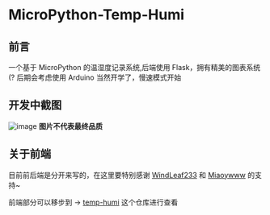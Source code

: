 # MicroPython-Temp-Humi
## 前言
一个基于 MicroPython 的温湿度记录系统,后端使用 Flask，拥有精美的图表系统(?
后期会考虑使用 Arduino 当然开学了，慢速模式开始
## 开发中截图
![image](https://user-images.githubusercontent.com/74496778/186858706-7d14a7ac-2295-4bec-8970-cfda75857b17.png)
**图片不代表最终品质**
## 关于前端
目前前后端是分开来写的，在这里要特别感谢 [WindLeaf233](https://github.com/WindLeaf233) 和 [Miaoywww](https://github.com/Miaoywww) 的支持~

前端部分可以移步到 -> [temp-humi](https://github.com/WindLeaf233/temp-humi) 这个仓库进行查看
